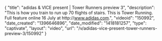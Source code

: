 {
    "title": "adidas & VICE present | Tower Runners preview 3",
    "description": "This is how you train to run up 70 flights of stairs. This is Tower Running. Full feature online 16 July at http:\/\/www.adidas.com.",
    "videoid": "150992",
    "date_created": "1396646896",
    "date_modified": "1418181257",
    "type": "captivate",
    "layout": "video",
    "url": "\/v\/adidas-vice-present-tower-runners-preview-3\/150992"
}